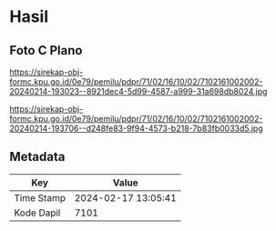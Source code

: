 # Hasil

## Foto C Plano

https://sirekap-obj-formc.kpu.go.id/0e79/pemilu/pdpr/71/02/16/10/02/7102161002002-20240214-193023--8921dec4-5d99-4587-a999-31a698db8024.jpg

https://sirekap-obj-formc.kpu.go.id/0e79/pemilu/pdpr/71/02/16/10/02/7102161002002-20240214-193706--d248fe83-9f94-4573-b218-7b83fb0033d5.jpg


## Metadata

| Key        | Value               |
| ---------- | ------------------- |
| Time Stamp | 2024-02-17 13:05:41 |
| Kode Dapil | 7101                |



